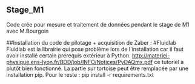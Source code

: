 ## Stage_M1
Code crée pour mesure et traitement de données pendant le stage de M1 avec M.Bourgoin


##Installation du code de pilotage + acquisition de Zaber :
#Fluidlab
Fluidlab est la librairie qui pose problème lors de l'installation car il faut avoir installé certain prérequis extérieur à Python.
http://materiel-physique.ens-lyon.fr/BDD/job/INFO/Notices/PyDAQmx.pdf ce tutoriel à plutôt bien fonctionné. La partie sur tortoise peut être remplacée par une installation pip.
Pour le reste :
pip install -r requirements.txt
